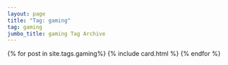 ```yaml
---
layout: page
title: "Tag: gaming"
tag: gaming
jumbo_title: gaming Tag Archive
---
```

<div class="row">
{% for post in site.tags.gaming%}
{% include card.html %}
{% endfor %}
</div>